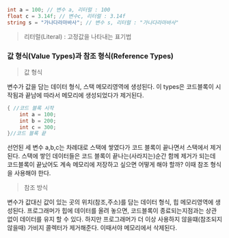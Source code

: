 ```cs
int a = 100; // 변수 a, 리터럴 : 100
float c = 3.14f; // 변수c, 리터럴 : 3.14f
string s = "가나다라마바사"; // 변수 s, 리터럴 : "가나다라마바사"
```

>리터럴(Literal) : 고정값을 나타내는 표기법


### 값 형식(Value Types)과 참조 형식(Reference Types)
> 값 형식

변수가 값을 담는 데이터 형식, 스택 메모리영역에 생성된다. 이 types은 코드블록이 시작됨과 끝남에 따라서 메모리에 생성되었다가 제거된다.
```cs
{ //코드 블록 시작
    int a = 100;
    int b = 200;
    int c = 300;
}//코드 블록 끝
```
선언된 세 변수 a,b,c는 차례대로 스택에 쌓였다가 코드 블록이 끝나면서 스택에서 제거된다. 스택에 쌓인 데이터들은 
코드 블록이 끝나는(사라지는)순간 함께 제거가 되는데 코드블록이 끝났어도 계속 메모리에 저장하고 싶으면 어떻게 해야 할까? 이때 참조 형식을 사용해야
한다.

>참조 방식

변수가 값대신 값이 있는 곳의 위치(참조,주소)를 담는 데이터 형식, 힙 메모리영역에 생성된다. 프로그래머가 힙에 데이터를 올려 놓으면, 코드블록이 종료되는지점과는 
상관 없이 데이터를 유지 할 수 있다. 하지만 프로그래머가 더 이상 사용하지 않을떄(참조되지 않을때) 가비지 콜렉터가 제거해준다. 이때서야 메모리에서 삭제된다.

